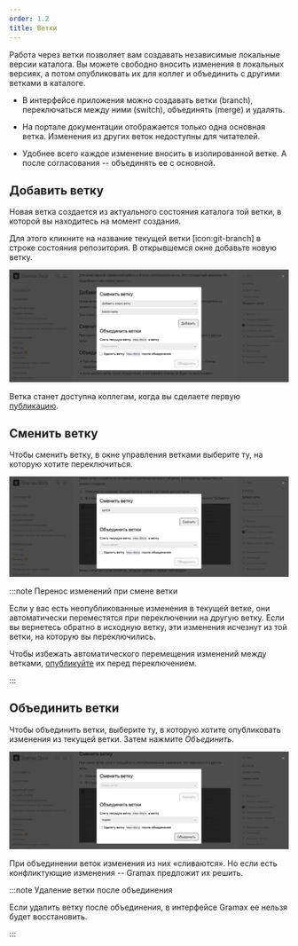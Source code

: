 ```yaml
---
order: 1.2
title: Ветки
---
```


Работа через ветки позволяет вам создавать независимые локальные версии каталога. Вы можете свободно вносить изменения в локальных версиях, а потом опубликовать их для коллег и объединить с другими ветками в каталоге.

-  В интерфейсе приложения можно создавать ветки (branch), переключаться между ними (switch), объединять (merge) и удалять.

-  На портале документации отображается только одна основная ветка. Изменения из других веток недоступны для читателей.

-  Удобнее всего каждое изменение вносить в изолированной ветке. А после согласования -- объединять ее с основной.

## Добавить ветку

Новая ветка создается из актуального состояния каталога той ветки, в которой вы находитесь на момент создания.

Для этого кликните на название текущей ветки [icon:git-branch] в строке состояния репозитория. В открывшемся окне добавьте новую ветку.

![](./branches.png)

Ветка станет доступна коллегам, когда вы сделаете первую [публикацию](./publish).

## Сменить ветку

Чтобы сменить ветку, в окне управления ветками выберите ту, на которую хотите переключиться.

![](./branches-2.png)

:::note Перенос изменений при смене ветки

Если у вас есть неопубликованные изменения в текущей ветке, они автоматически переместятся при переключении на другую ветку. Если вы вернетесь обратно в исходную ветку, эти изменения исчезнут из той ветки, на которую вы переключились.

Чтобы избежать автоматического перемещения изменений между ветками, [опубликуйте](./publish) их перед переключением.

:::

## Объединить ветки

Чтобы объединить ветки, выберите ту, в которую хотите опубликовать изменения из текущей ветки. Затем нажмите *Объединить*.

![](./branches-3.png)

При объединении веток изменения из них «сливаются». Но если есть конфликтующие изменения -- Gramax предложит их решить.

:::note Удаление ветки после объединения

Если удалить ветку после объединения, в интерфейсе Gramax ее нельзя будет восстановить.

:::